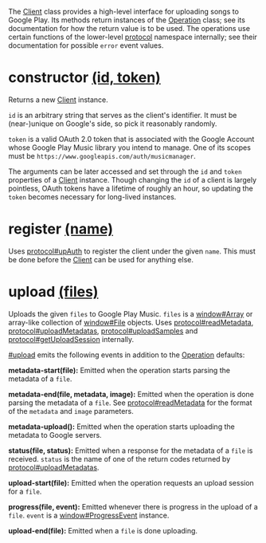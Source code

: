 The [Client](Client.md) class provides a high-level interface for uploading songs to
Google Play. Its methods return instances of the [Operation](Operation.md) class; see its
documentation for how the return value is to be used. The operations use
certain functions of the lower-level [protocol](protocol.md) namespace internally; see
their documentation for possible `error` event values.

# constructor [(id, token)](method.md) #

Returns a new [Client](Client.md) instance.

`id` is an arbitrary string that serves as the client's identifier. It must be
(near-)unique on Google's side, so pick it reasonably randomly.

`token` is a valid OAuth 2.0 token that is associated with the Google Account
whose Google Play Music library you intend to manage. One of its scopes must
be `https://www.googleapis.com/auth/musicmanager`.

The arguments can be later accessed and set through the `id` and `token`
properties of a [Client](Client.md) instance. Though changing the `id` of a client is
largely pointless, OAuth tokens have a lifetime of roughly an hour, so
updating the `token` becomes necessary for long-lived instances.

# register [(name)](method.md) #

Uses [protocol#upAuth](protocol#upAuth.md) to register the client under the given `name`. This
must be done before the [Client](Client.md) can be used for anything else.

# upload [(files)](method.md) #

Uploads the given `files` to Google Play Music. `files` is a [window#Array](window#Array.md) or
array-like collection of [window#File](window#File.md) objects. Uses [protocol#readMetadata](protocol#readMetadata.md),
[protocol#uploadMetadatas](protocol#uploadMetadatas.md), [protocol#uploadSamples](protocol#uploadSamples.md) and
[protocol#getUploadSession](protocol#getUploadSession.md) internally.

[#upload](#upload.md) emits the following events in addition to the [Operation](Operation.md) defaults:

**metadata-start(file):**
Emitted when the operation starts parsing the metadata of a `file`.

**metadata-end(file, metadata, image):**
Emitted when the operation is done parsing the metadata of a `file`. See
[protocol#readMetadata](protocol#readMetadata.md) for the format of the `metadata` and `image`
parameters.

**metadata-upload():**
Emitted when the operation starts uploading the metadata to Google servers.

**status(file, status):**
Emitted when a response for the metadata of a `file` is received. `status` is
the name of one of the return codes returned by [protocol#uploadMetadatas](protocol#uploadMetadatas.md).

**upload-start(file):**
Emitted when the operation requests an upload session for a `file`.

**progress(file, event):**
Emitted whenever there is progress in the upload of a `file`. `event` is a
[window#ProgressEvent](window#ProgressEvent.md) instance.

**upload-end(file):**
Emitted when a `file` is done uploading.